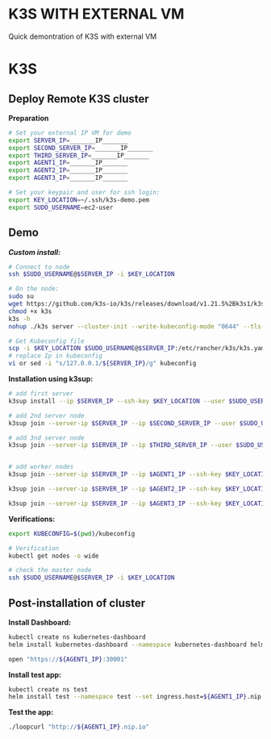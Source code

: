 K3S WITH EXTERNAL VM
====================

Quick demontration of K3S with external VM

# K3S

## Deploy Remote K3S cluster

**Preparation**

```sh
# Set your external IP VM for demo
export SERVER_IP=_______IP_______
export SECOND_SERVER_IP=_______IP_______
export THIRD_SERVER_IP=_______IP_______
export AGENT1_IP=_______IP_______
export AGENT2_IP=_______IP_______
export AGENT3_IP=_______IP_______

# Set your keypair and user for ssh login:
export KEY_LOCATION=~/.ssh/k3s-demo.pem
export SUDO_USERNAME=ec2-user
```

## Demo

***Custom install:***

```sh
# Connect to node
ssh $SUDO_USERNAME@$SERVER_IP -i $KEY_LOCATION

# On the node: 
sudo su
wget https://github.com/k3s-io/k3s/releases/download/v1.21.5%2Bk3s1/k3s
chmod +x k3s
k3s -h 
nohup ./k3s server --cluster-init --write-kubeconfig-mode "0644" --tls-san ${SERVER_IP}  &

# Get Kubeconfig file
scp -i $KEY_LOCATION $SUDO_USERNAME@$SERVER_IP:/etc/rancher/k3s/k3s.yaml kubeconfig 
# replace Ip in kubeconfig
vi or sed -i "s/127.0.0.1/${SERVER_IP}/g" kubeconfig
```

**Installation using k3sup:**

```sh
# add first server
k3sup install --ip $SERVER_IP --ssh-key $KEY_LOCATION --user $SUDO_USERNAME --cluster  --k3s-version v1.21.5+k3s1

# add 2nd server node
k3sup join --server-ip $SERVER_IP --ip $SECOND_SERVER_IP --user $SUDO_USERNAME --server --ssh-key $KEY_LOCATION --k3s-version v1.21.5+k3s1

# add 3nd server node
k3sup join --server-ip $SERVER_IP --ip $THIRD_SERVER_IP --user $SUDO_USERNAME --server --ssh-key $KEY_LOCATION --k3s-version v1.21.5+k3s1


# add worker nodes
k3sup join --server-ip $SERVER_IP --ip $AGENT1_IP --ssh-key $KEY_LOCATION --user $SUDO_USERNAME --k3s-version v1.21.5+k3s1

k3sup join --server-ip $SERVER_IP --ip $AGENT2_IP --ssh-key $KEY_LOCATION --user $SUDO_USERNAME --k3s-version v1.21.5+k3s1

k3sup join --server-ip $SERVER_IP --ip $AGENT3_IP --ssh-key $KEY_LOCATION --user $SUDO_USERNAME --k3s-version v1.21.5+k3s1
```

**Verifications:**

```sh
export KUBECONFIG=$(pwd)/kubeconfig

# Verification
kubectl get nodes -o wide

# check the master node
ssh $SUDO_USERNAME@$SERVER_IP -i $KEY_LOCATION
```

## Post-installation of cluster

**Install Dashboard:**

```sh
kubectl create ns kubernetes-dashboard
helm install kubernetes-dashboard --namespace kubernetes-dashboard helm-charts/dashboard

open "https://${AGENT1_IP}:30001"
```

**Install test app:**

```sh
kubectl create ns test
helm install test --namespace test --set ingress.host=${AGENT1_IP}.nip.io helm-charts/simplenodewebapp
```

**Test the app:**

```sh
./loopcurl "http://${AGENT1_IP}.nip.io"
```